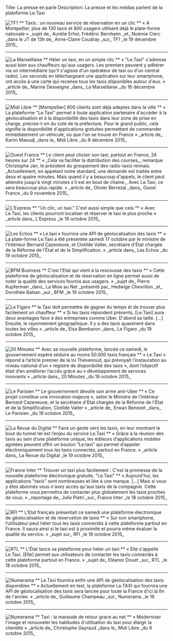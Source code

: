 Title: La presse en parle
Description: La presse et les médias parlent de la plateforme Le.Taxi

<img src="/images/presse/TF1.png"  class="plogo" alt="TF1">
** Taxis : un nouveau service de réservation en un clic **  
« A Montpellier, plus de 130 taxis et 800 usagers utilisent déjà le plate-forme nationale »  
_sujet de_ Aurélie Erhel, Frédéric Bernheim _et_ Noémie Clerc _dans le JT de 13h de_ Anne-Claire Coudray _sur_ TF1 _le 19 décembre 2015_
<!-- http://www.dailymotion.com/video/x3iqwmq_2015-12-19-le-taxi-a-montpellier-sur-tf1_news -->
<!-- http://lci.tf1.fr/jt-we/videos/2015/taxis-un-nouveau-service-de-reservation-en-un-clic-8697595.html -->
<hr class="press">

<img src="/images/presse/la_marseillaise.png"  class="plogo" alt="La Marseillaise">
** Héler un taxi, en un simple clic **  
« "Le.Taxi" s'adresse aussi bien aux chauffeurs qu'aux usagers. Les premiers peuvent y adhérer via un intermédiaire (qu'il s'agisse d'un opérateur de taxi ou d'un central radio). Les seconds en téléchargeant une application sur leur smartphone, ont accès à une carte qui recense tous les taxis disponibles autour d'eux. »  
_article de_ Marine Desseigne _dans_ La Marseillaise _du 16 décembre 2015_
<!-- http://le.taxi/press/article_Le.Taxi_laMarseillaise.png -->
<!-- http://www.lamarseillaise.fr/herault/societe/44582-montpellier-heler-un-taxi-en-un-simple-clic -->
<hr class="press">

<img src="/images/presse/midi-libre.png" class="plogo" alt="Midi Libre" >
** [Montpellier] 800 clients sont déjà adeptes dans la ville **  
« La plateforme "Le.Taxi" permet à toute application partenaire d'accéder à la géolocalisation et à la disponibilité des taxis dans leur zone de prise en charge, précise-t-on du coté de la préfecture. Pour le grand public, cela signifie la disponibilité d'applications gratuites permettant de commander immédiatement un véhicule, où que l'on se trouve en France »  
_article de_ Karim Maoudj _dans le_ Midi Libre _du 9 décembre 2015_
<!-- http://le.taxi/press/article_Le.Taxi_Midi-libre.png -->
<hr class="press">

<img src="/images/presse/ouest-france.png" class="plogo" alt="Ouest France" >
** Le client peut choisir son taxi, partout en France, 24 heures sur 24 **  
« _Cela va faciliter la distribution des courses,_ remarque Christophe Jan, le président du groupement des radio-taxis rennais. _Actuellement, en appelant notre standard, une demande est traitée entre deux et quatre minutes. Mais quand il y a beaucoup d'appels, le client peut attendre jusqu'à vingt minutes s'il est en bout de chaine._ Avec Le.Taxi, ce sera beaucoup plus rapide. »  
_article de_ Olivier Berrezai _dans_ Ouest France _du 9 novembre 2015_
<!-- http://le.taxi/press/article_Le.Taxi_Ouest-France_2015-11-09.png -->
<hr class="press">


<img src="/images/presse/l_express.png" class="plogo" alt="L'Express" >
** "Un clic, un taxi." C'est aussi simple que cela **  
« Avec Le.Taxi, les clients pourront localiser et réserver le taxi le plus proche »  
_article dans_ L'Express _le 19 octobre 2015_
<!-- http://lexpansion.lexpress.fr/entreprises/pour-contrer-uber-les-taxis-ont-enfin-leur-appli-de-geolocalisation_1727358.html -->
<hr class="press">

<img src="/images/presse/les-echos.png" class="plogo" alt="Les Echos" >
** « Le.taxi » fournira une API de géolocalisation des taxis **  
« La plate-forme Le.Taxi a été présentée samedi 17 octobre par le ministre de l'Intérieur Bernard Cazeneuve, et Clotilde Valter, secrétaire d'État chargée de la Réforme de l'État et de la Simplification. »  
_article dans_ Les Echos _du 19 octobre 2015_
<!-- http://www.lesechos.fr/industrie-services/tourisme-transport/021414630019-letaxi-la-reponse-de-letat-a-uber-1166990.php -->
<hr class="press">

<img src="/images/presse/bfm.png" class="plogo" alt="BFM Business" >
** C'est l'Etat qui vient à la rescousse des taxis **  
« Cette plateforme de géolocalisation et de réservation en ligne permet aussi de noter la qualité des services fournis aux usagers. »  
_sujet de_ Pierre Kupferman _dans_ La Mise au Net _présenté par_ Hedwige Chevrillon _et_ Dorothée Balsan _sur_ BFM _le 19 octobre 2015_
<!-- http://bfmbusiness.bfmtv.com/mediaplayer/video/la-mise-au-net-l-etat-lance-une-application-pour-aider-les-chauffeurs-de-taxis-1910-665053.html -->
<hr class="press">

<img src="/images/presse/le-figaro.png" class="plogo" alt="Le Figaro" >
** le.Taxi doit permettre de gagner du temps et de trouver plus facilement un chauffeur **  
« Si les taxis répondent présents, [Le.Taxi] aura deux avantages face à des entreprises comme Uber. D'abord sa taille. […] Ensuite, le rayonnement géographique. Il y a des taxis quasiment dans toutes les villes »  
_article de_ Elsa Bembaron _dans_ Le Figaro _du 19 octobre 2015_
<!-- http://www.lefigaro.fr/secteur/high-tech/2015/10/19/32001-20151019ARTFIG00011-le-taxi-une-timide-reponse-de-l-etat-a-uber.php -->
<hr class="press">

<img src="/images/presse/20-minutes.png" class="plogo" alt="20 Minutes" >
** Avec sa nouvelle plateforme, lancée ce samedi, le gouvernement espère séduire au moins 50.000 taxis français **  
« Le.Taxi » répond à l’article premier de la loi Thévenoud, qui prévoyait l’instauration au niveau national d’un « registre de disponibilité des taxis », dont l’objectif était d’en améliorer l’accès grâce au « développement de services innovants »  
_article dans_ 20 Minutes _du 19 octobre 2015_
<!-- http://www.20minutes.fr/economie/1712611-20151019-taxi-quand-etat-repond-uber-via-application -->
<hr class="press">

<img src="/images/presse/le-parisien.png" class="plogo" alt="Le Parisien" >
** Le gouvernement dévoile son arme anti-Uber **  
« Ce projet constitue une innovation majeure », selon le Ministre de l'Intérieur Bernard Cazeneuve, et la secrétaire d'État chargée de la Réforme de l'État et de la Simplification, Clotilde Valter »  
_article de_ Erwan Benezet _dans_ Le Parisien _du 19 octobre 2015_
<hr class="press">

<img src="/images/presse/la-revue-du-digital.png" class="plogo" alt="La Revue du Digital" >
** Faire un geste vers les taxis, en leur montrant le bout du tunnel tel est l’enjeu du service Le.Taxi **  
« Grâce à la réunion des taxis au sein d’une plateforme unique, les éditeurs d’applications mobiles agréées peuvent offrir un bouton “Le.taxi” qui permet d’appeler électroniquement tous les taxis connectés, partout en France. »  
_article dans_ La Revue du Digital _le 19 octobre 2015_
<hr class="press">

<img src="/images/presse/france-inter.png" class="plogo" alt="France Inter" >
** Trouver un taxi plus facilement : C'est la promesse de la nouvelle plateforme électronique gratuite, "Le.Taxi" **  
« Aujourd'hui, les applications "taxis" sont nombreuses et liée à une marque. […] Mais si vous y êtes abonnés vous n'avez accès qu'aux taxis de la compagnie. Cette plateforme vous permettra de contacter plus globalement les taxis proches de vous. »  
_reportage de_ Julie Pietri _sur_ France Inter _le 18 octobre 2015_
<!-- http://www.franceinter.fr/depeche-trouver-un-taxi-plus-facilement -->
<hr class="press">

<img src="/images/presse/RFI.png" class="plogo" alt="RFI" >
** L’Etat français présentait ce samedi une plateforme électronique de géolocalisation et de réservation de taxis **  
« Sur son smartphone, l’utilisateur peut héler tous les taxis connectés à cette plateforme partout en France. Il saura ainsi si le taxi est à proximité et pourra même évaluer la qualité du service. »  
_sujet sur_ RFI _le 18 octobre 2015_
<!-- http://www.rfi.fr/economie/20151017-france-appli-le-taxi-une-appli-resister-vtc-uber -->
<hr class="press">

<img src="/images/presse/rtl.png" class="plogo" alt="RTL" >
** L'État lance sa plateforme pour héler un taxi **  
« Elle s'appelle Le.Taxi. [Elle] permet aux utilisateurs de contacter les taxis connectés à cette     plateforme partout en France. »  
_sujet de_ Eléanor Douet _sur_ RTL _le 18 octobre 2015_
<!-- http://www.rtl.fr/actu/societe-faits-divers/l-etat-lance-sa-plateforme-pour-heler-un-taxi-sur-   smartphone-7780145705 -->
<hr class="press">

<img src="/images/presse/numerama.png" class="plogo" alt="Numerama" >
** Le.Taxi fournira enfin une API de géolocalisation des taxis disponibles **  
« Actuellement en test, la plateforme Le.TAXI qui fournira une API de géolocalisation des taxis sera lancée pour toute la France d'ici la fin de l'année. »  
_article de_ Guillaume Champeau _sur_ Numerama _le 16 octobre 2015_
<!-- http://www.numerama.com/politique/126967-le-taxi-fournira-enfin-une-api-de-geolocalisation-des-taxis-disponibles.html -->
<hr class="press">

 <img src="/images/presse/midi-libre.png" class="plogo" alt="Numerama" >
 ** Taxi : la maraude de retour grace au net **  
 « Moderniser l'image et renouveler les habitudes d'utilisation du taxi pour élargir la clientèle »  
_article de_ Christophe Gayraud _dans le_ Midi Libre _du 9 octobre 2015_
